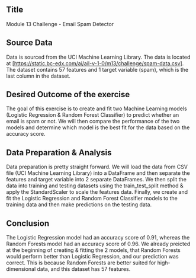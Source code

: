 ## Title
Module 13 Challenge - Email Spam Detector

## Source Data
Data is sourced from the UCI Machine Learning Library. The data is located at [https://static.bc-edx.com/ai/ail-v-1-0/m13/challenge/spam-data.csv]. The dataset contains 57 features and 1 target variable (spam), which is the last column in the dataset.

## Desired Outcome of the exercise
The goal of this exercise is to create and fit two Machine Learning models (Logistic Regression & Random Forest Classifier) to predict whether an email is spam or not. We will then compare the performance of the two models and determine which model is the best fit for the data based on the accuracy score.

## Data Preparation & Analysis
Data preparation is pretty straight forward. We will load the data from CSV file (UCI Machine Learning Library) into a DataFrame and then separate the features and target variable into 2 separate DataFrames. We then split the data into training and testing datasets using the train_test_split method & apply the StandardScaler to scale the features data. Finally, we create and fit the Logistic Regression and Random Forest Classifier models to the training data and then make predictions on the testing data.

## Conclusion
The Logistic Regression model had an accuracy score of 0.91, whereas the Random Forests model had an accuracy score of 0.96. We already preicted at the beginning of creating & fitting the 2 models, that Random Forests would perform better than Logistic Regression, and our prediction was correct. This is because Random Forests are better suited for high-dimensional data, and this dataset has 57 features.